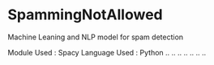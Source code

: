 # SpammingNotAllowed
Machine Leaning and NLP model for spam detection

Module Used : Spacy
Language Used : Python
..
..
..
..
..
..
..
